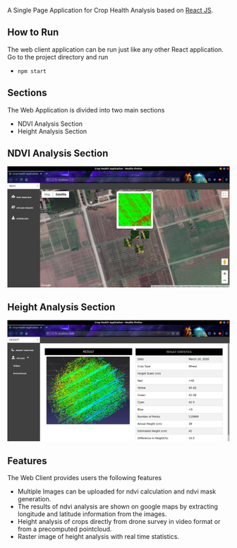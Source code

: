 A Single Page Application for Crop Health Analysis based on [React JS](https://reactjs.org/).

## How to Run
The web client application can be run just like any other React application. Go to the project directory and run
+ `npm start`

## Sections
The Web Application is divided into two main sections
+ NDVI Analysis Section
+ Height Analysis Section

## NDVI Analysis Section

![Ndvi component](./map_ndvi.png)

## Height Analysis Section

![Height component](./height.png)

## Features
The Web Client provides users the following features
+ Multiple Images can be uploaded for ndvi calculation and ndvi mask generation.
+ The results of ndvi analysis are shown on google maps by extracting longitude and latitude information from the images.
+ Height analysis of crops directly from drone survey in video format or from a precomputed pointcloud.
+ Raster image of height analysis with real time statistics.
